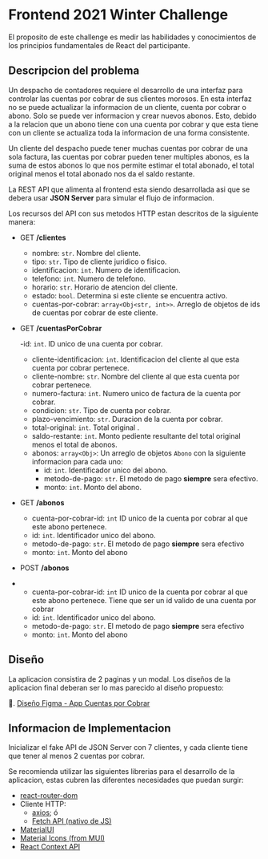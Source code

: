 # Frontend 2021 Winter Challenge

El proposito de este challenge es medir las habilidades y conocimientos de los principios fundamentales de React del participante.

## Descripcion del problema

Un despacho de contadores requiere el desarrollo de una interfaz para controlar las cuentas por cobrar de sus clientes morosos.  En esta interfaz no se puede actualizar la informacion de un cliente, cuenta por cobrar o abono. Solo se puede ver informacion y crear nuevos abonos. Esto, debido a la relacion que un abono tiene con una cuenta por cobrar y que esta tiene con un cliente se actualiza toda la informacion de una forma consistente.

Un cliente del despacho puede tener muchas cuentas por cobrar de una sola factura, las cuentas por cobrar pueden tener multiples abonos, es la suma de estos abonos lo que nos permite estimar el total abonado, el total original menos el total abonado nos da el saldo restante.

La REST API que alimenta al frontend esta siendo desarrollada asi que se debera usar **JSON Server** para simular el flujo de informacion.

Los recursos del API con sus metodos HTTP estan descritos de la siguiente manera:

 - GET **/clientes**
	 
	 -  nombre: `str`. Nombre del cliente.
	 -  tipo: `str`. Tipo de cliente juridico o fisico.
	 -  identificacion: `int`. Numero de identificacion.
	 -  telefono: `int`. Numero de telefono.
	 -  horario: `str`. Horario de atencion del cliente.
	 -  estado: `bool`. Determina si este cliente se encuentra activo.
	 - cuentas-por-cobrar: `array<Obj<str, int>>`. Arreglo de objetos de ids de cuentas por cobrar de este cliente.
- GET **/cuentasPorCobrar**
	
	-id: `int`. ID unico de una cuenta por cobrar. 
	- cliente-identificacion: `int`. Identificacion del cliente al que esta cuenta por cobrar pertenece.
	- cliente-nombre: `str`. Nombre del cliente al que esta cuenta por cobrar pertenece.
	- numero-factura: `int`. Numero unico de factura de la cuenta por cobrar.
	- condicion: `str`. Tipo de cuenta por cobrar.
	- plazo-vencimiento: `str`. Duracion de la cuenta por cobrar.
	- total-original: `int`. Total original .
	- saldo-restante: `int`. Monto pediente resultante del total original menos el total de abonos.
	- abonos: `array<Obj>`: Un arreglo de objetos `Abono` con la siguiente informacion para cada uno:
		- id: `int`. Identificador unico del abono.
		- metodo-de-pago: `str`. El metodo de pago **siempre** sera efectivo.
		- monto: `int`. Monto del abono.
- GET **/abonos**
	
	- cuenta-por-cobrar-id: `int` ID unico de la cuenta por cobrar al que este abono pertenece.
	- id: `int`. Identificador unico del abono.
	- metodo-de-pago: `str`. El metodo de pago **siempre** sera efectivo
	- monto: `int`. Monto del abono
- POST **/abonos**
- 
	- cuenta-por-cobrar-id: `int` ID unico de la cuenta por cobrar al que este abono pertenece. Tiene que ser un id valido de 	una cuenta por cobrar
	- id: `int`. Identificador unico del abono.
	- metodo-de-pago: `str`. El metodo de pago **siempre** sera efectivo
	- monto: `int`. Monto del abono

## Diseño
La aplicacion consistira de 2 paginas y un modal. Los diseños de la aplicacion final deberan ser lo mas parecido al diseño propuesto:

🎨. [Diseño Figma - App Cuentas por Cobrar](https://www.figma.com/file/3bongHs6ujubRLg4GKFU9d/App-Cuentas-Por-Cobrar?node-id=0%3A1)

## Informacion de Implementacion
Inicializar el fake API de JSON Server con 7 clientes, y cada cliente tiene que tener al menos 2 cuentas por cobrar.

Se recomienda utilizar las siguientes librerias para el desarrollo de la aplicacion, estas cubren las diferentes necesidades que puedan surgir:
- [react-router-dom](https://v5.reactrouter.com/web/guides/quick-start)
- Cliente HTTP: 
	- [axios](https://axios-http.com/); ó
	- [Fetch API (nativo de JS)](https://developer.mozilla.org/en-US/docs/Web/API/Fetch_API/Using_Fetch)
- [MaterialUI](https://mui.com/)
- [Material Icons (from MUI)](https://mui.com/components/material-icons/)
- [React Context API](https://reactjs.org/docs/context.html)
